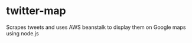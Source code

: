 twitter-map
===========

Scrapes tweets and uses AWS beanstalk to display them on Google maps using node.js
